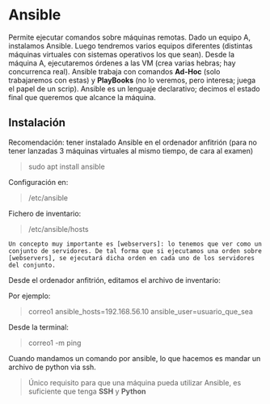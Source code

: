 # Ansible

Permite ejecutar comandos sobre máquinas remotas. Dado un equipo A, instalamos Ansible. Luego tendremos varios equipos diferentes (distintas máquinas virtuales con sistemas operativos los que sean). Desde la máquina A, ejecutaremos órdenes a las VM (crea varias hebras; hay concurrenca real). Ansible trabaja con comandos **Ad-Hoc** (solo trabajaremos con estas) y **PlayBooks** (no lo veremos, pero interesa; juega el papel de un scrip). Ansible es un lenguaje declarativo; decimos el estado final que queremos que alcance la máquina.

## Instalación

Recomendación: tener instalado Ansible en el ordenador anfitrión (para no tener lanzadas 3 máquinas virtuales al mismo tiempo, de cara al examen)

> sudo apt install ansible

Configuración en:

> /etc/ansible

Fichero de inventario:

> /etc/ansible/hosts

    Un concepto muy importante es [webservers]: lo tenemos que ver como un conjunto de servidores. De tal forma que si ejecutamos una orden sobre [webservers], se ejecutará dicha orden en cada uno de los servidores del conjunto.

Desde el ordenador anfitrión, editamos el archivo de inventario:

Por ejemplo:

>   correo1 ansible_hosts=192.168.56.10 ansible_user=usuario_que_sea

Desde la terminal:

> correo1 -m ping

Cuando mandamos un comando por ansible, lo que hacemos es mandar un archivo de python via ssh.

> Único requisito para que una máquina pueda utilizar Ansible, es suficiente que tenga **SSH** y **Python**

